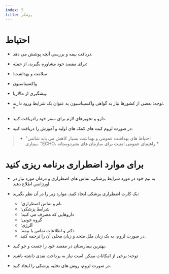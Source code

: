 ```yaml
---
index: 5
title: پزشکی
---
```

# احتیاط

*   دریافت بیمه و بررسی آنچه پوشش می دهد.

*   برای مقصد خود مشاوره بگیرید، از جمله:
* سلامت و بهداشت؛
* واکسیناسیون
* پیشگیری از مالاریا.

* توجه: بعضی از کشورها نیاز به گواهی واکسیناسیون به عنوان یک شرایط ورود دارند. *

*   دارو و تجویزهای لازم برای سفر خود رادریافت کنید.

*   در صورت لزوم کیت های کمک های اولیه و آموزش را دریافت کنید.

> * "احتیاط های بهداشت عمومی و بهداشت بسیار کاهش می یابد
شانس بیماری. "ECHO، راهنمای عمومی امنیت برای سازمان های بشردوستانه *

# برای موارد اضطراری برنامه ریزی کنید

*   به تیم خود در مورد شرایط پزشکی، تماس های اضطراری و درمان مورد نیاز در اورژانس اطلاع دهید.

*   یک کارت اضطراری پزشکی ایجاد کنید. موارد زیر را در آن نظر بگیرید:

    *   نام و تماس اضطراری؛
    *   شرایط پزشکی؛
    *   داروهایی که مصرف می کنید؛
    *   گروه خونی؛
    *   آلرژی؛
    *   دکتر و اطلاعات تماس با بیمه؛
    *   در صورت لزوم، به یک زبان ملل متحد و زبان محلی آن را ترجمه کنید.

*   بهترین بیمارستان در مقصد خود را جست و جو کنید.

* توجه: برخی از امکانات ممکن است نیاز به پرداخت نقدی داشته باشند

*   در صورت لزوم، روش های تخلیه پزشکی را ایجاد کنید.